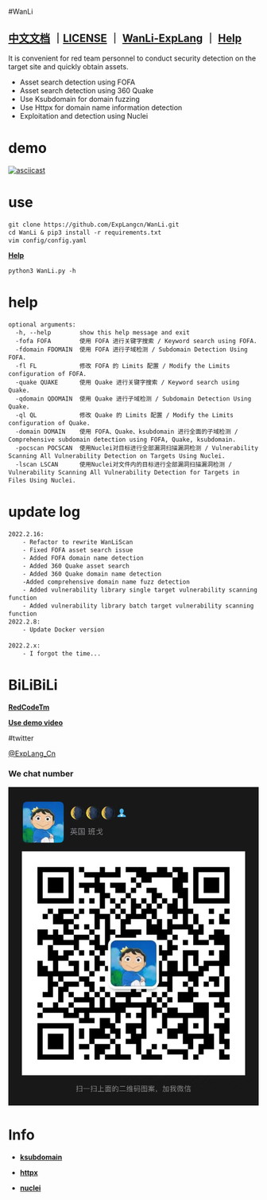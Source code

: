 #WanLi

**[中文文档](README_CN.md)** ｜[LICENSE](LICENSE) ｜ **[WanLi-ExpLang](https://twitter.com/ExpLang_Cn)** ｜ **[Help](https://github.com/ExpLangcn/WanLi/wiki/Help)**
----

It is convenient for red team personnel to conduct security detection on the target site and quickly obtain assets.

* Asset search detection using FOFA
* Asset search detection using 360 Quake
* Use Ksubdomain for domain fuzzing
* Use Httpx for domain name information detection
* Exploitation and detection using Nuclei

# demo

[![asciicast](https://asciinema.org/a/461330.svg)](https://asciinema.org/a/461330)

# use
````
git clone https://github.com/ExpLangcn/WanLi.git
cd WanLi & pip3 install -r requirements.txt
vim config/config.yaml
````
**[Help](https://github.com/ExpLangcn/WanLi/wiki/Help---%E5%B8%AE%E5%8A%A9)**
````
python3 WanLi.py -h
````

# help

````
optional arguments:
  -h, --help        show this help message and exit
  -fofa FOFA        使用 FOFA 进行关键字搜索 / Keyword search using FOFA.
  -fdomain FDOMAIN  使用 FOFA 进行子域检测 / Subdomain Detection Using FOFA.
  -fl FL            修改 FOFA 的 Limits 配置 / Modify the Limits configuration of FOFA.
  -quake QUAKE      使用 Quake 进行关键字搜索 / Keyword search using Quake.
  -qdomain QDOMAIN  使用 Quake 进行子域检测 / Subdomain Detection Using Quake.
  -ql QL            修改 Quake 的 Limits 配置 / Modify the Limits configuration of Quake.
  -domain DOMAIN    使用 FOFA、Quake、ksubdomain 进行全面的子域检测 / Comprehensive subdomain detection using FOFA, Quake, ksubdomain.
  -pocscan POCSCAN  使用Nuclei对目标进行全部漏洞扫描漏洞检测 / Vulnerability Scanning All Vulnerability Detection on Targets Using Nuclei.
  -lscan LSCAN      使用Nuclei对文件内的目标进行全部漏洞扫描漏洞检测 / Vulnerability Scanning All Vulnerability Detection for Targets in Files Using Nuclei.
````

# update log

````
2022.2.16:
    - Refactor to rewrite WanLiScan
    - Fixed FOFA asset search issue
    - Added FOFA domain name detection
    - Added 360 Quake asset search
    - Added 360 Quake domain name detection
    -Added comprehensive domain name fuzz detection
    - Added vulnerability library single target vulnerability scanning function
    - Added vulnerability library batch target vulnerability scanning function
2022.2.8:
    - Update Docker version

2022.2.x:
    - I forgot the time...
````

# BiLiBiLi

**[RedCodeTm](https://space.bilibili.com/392628031)**

**[Use demo video](https://www.bilibili.com/video/BV1hL411c7XB/)**

#twitter

[@ExpLang_Cn](https://twitter.com/ExpLang_Cn)

### We chat number

![WechatIMG408](img/WechatIMG408.jpeg)

# Info

* **[ksubdomain](https://github.com/boy-hack/ksubdomain)**

* **[httpx](https://github.com/projectdiscovery/httpx)**

* **[nuclei](https://github.com/projectdiscovery/nuclei)**